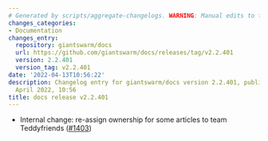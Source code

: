 ```yaml
---
# Generated by scripts/aggregate-changelogs. WARNING: Manual edits to this files will be overwritten.
changes_categories:
- Documentation
changes_entry:
  repository: giantswarm/docs
  url: https://github.com/giantswarm/docs/releases/tag/v2.2.401
  version: 2.2.401
  version_tag: v2.2.401
date: '2022-04-13T10:56:22'
description: Changelog entry for giantswarm/docs version 2.2.401, published on 13
  April 2022, 10:56
title: docs release v2.2.401
---
```


- Internal change: re-assign ownership for some articles to team Teddyfriends ([#1403](https://github.com/giantswarm/docs/pull/1403))
